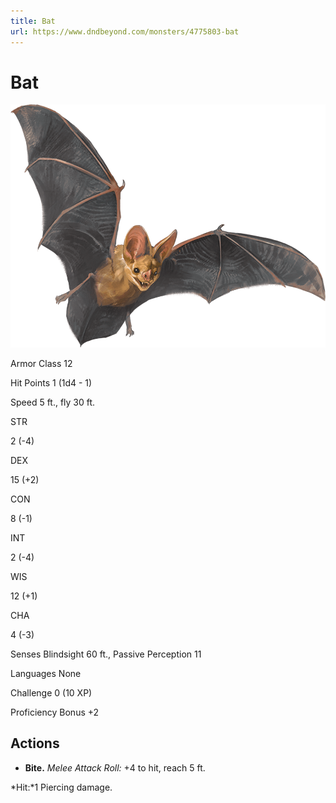 ```yaml
---
title: Bat
url: https://www.dndbeyond.com/monsters/4775803-bat
---
```


# Bat

![Bat](bat.png)

Armor Class
12

Hit Points
1
(1d4 - 1)

Speed
5 ft., fly 30 ft.

STR

2
(-4)

DEX

15
(+2)

CON

8
(-1)

INT

2
(-4)

WIS

12
(+1)

CHA

4
(-3)

Senses
Blindsight 60 ft., Passive Perception 11

Languages
None

Challenge
0 (10 XP)

Proficiency Bonus
+2

## Actions

* **Bite.** *Melee Attack Roll:* +4 to hit, reach 5 ft.

*Hit:*1 Piercing damage.
